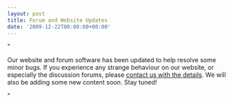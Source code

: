 ```yaml
---
layout: post
title: Forum and Website Updates
date: '2009-12-22T00:00:00+00:00'
---
```

"<p>Our website and forum software has been updated to help resolve some minor bugs.&#160;If you experience any strange behaviour on our website&#44; or especially the discussion forums&#44; please <a target="_self" href="http://www.yeastwranglers.ca/About/ContactUs/tabid/255/Default.aspx">contact us with the details</a>.&#160;We will also be adding some new content soon. Stay tuned!</p>"
